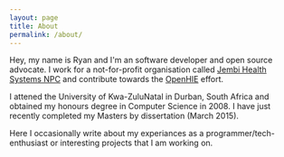 ```yaml
---
layout: page
title: About
permalink: /about/
---
```


Hey, my name is Ryan and I'm an software developer and open source advocate. I work for a not-for-profit organisation called [Jembi Health Systems NPC](http://www.jembi.org) and contribute towards the [OpenHIE](http://ohie.org) effort.

I attened the University of Kwa-ZuluNatal in Durban, South Africa and obtained my honours degree in Computer Science in 2008. I have just recently completed my Masters by dissertation (March 2015).

Here I occasionally write about my experiances as a programmer/tech-enthusiast or interesting projects that I am working on.
